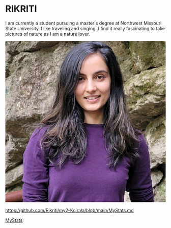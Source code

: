 # RIKRITI
I am currently a student pursuing a master's degree at Northwest Missouri State University. I like traveling and singing. I find it really fascinating to take pictures of nature as I am a nature lover. 

![myimg](https://github.com/Rikriti/my2-Koirala/blob/main/image/img.jpg)

<https://github.com/Rikriti/my2-Koirala/blob/main/MyStats.md>

[MyStats](https://github.com/Rikriti/my2-Koirala/blob/main/MyStats.md)



